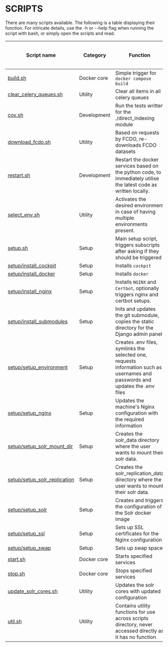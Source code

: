 # SCRIPTS

There are many scripts available. The following is a table displaying their function. For intricate details, use the -h or --help flag when running the script with bash, or simply open the scripts and read.

| Script name | Category | Function | Sudo (root access) required |
|---|---|---|---|
| [build.sh](../scripts/build.sh) | Docker core | Simple trigger for `docker compose build` | Yes |
| [clear_celery_queues.sh](../scripts/clear_celery_queues.sh) | Utility | Clear all items in all celery queues | Yes |
| [cov.sh](../scripts/cov.sh) | Development | Run the tests written for the ./direct_indexing module | No |
| [download_fcdo.sh](../scripts/download_fcdo.sh) | Utility | Based on requests by FCDO, re-downloads FCDO datasets | No |
| [restart.sh](../scripts/restart.sh) | Development | Restart the docker services based on the python code, to immediately utilise the latest code as written locally. | Yes |
| [select_env.sh](../scripts/select_env.sh) | Utility | Activates the desired environment in case of having multiple environments present. | No |
| [setup.sh](../scripts/setup.sh) | Setup | Main setup script, triggers subscripts after asking if they should be triggered | Yes |
| [setup/install_cockpit](../scripts/setup/install_cockpit.sh) | Setup | Installs `cockpit` | Yes |
| [setup/install_docker](../scripts/setup/install_docker.sh) | Setup | Installs `docker` | Yes |
| [setup/install_nginx](../scripts/setup/install_nginx.sh) | Setup | Installs `NGINX` and `Certbot`, optionally triggers nginx and certbot setups. | Yes |
| [setup/install_submodules](../scripts/setup/install_submodules.sh) | Setup | Inits and updates the git submodule, copies the static directory for the Django admin panel | No |
| [setup/setup_environment](../scripts/setup/setup_environment.sh) | Setup | Creates .env files, symlinks the selected one, requests information such as usernames and passwords and updates the .env files | No |
| [setup/setup_nginx](../scripts/setup/setup_nginx.sh) | Setup | Updates the machine's Nginx configuration with the required information | Yes |
| [setup/setup_solr_mount_dir](../scripts/setup/setup_solr_mount_dir.sh) | Setup | Creates the solr_data directory where the user wants to mount their solr data. | Yes |
| [setup/setup_solr_replication](../scripts/setup/setup_solr_replication.sh) | Setup | Creates the solr_replication_data directory where the user wants to mount their solr data. | Yes |
| [setup/setup_solr](../scripts/setup/setup_solr.sh) | Setup | Creates and triggers the configuration of the Solr docker image | Yes |
| [setup/setup_ssl](../scripts/setup/setup_ssl.sh) | Setup | Sets up SSL certificates for the Nginx configuration | Yes |
| [setup/setup_swap](../scripts/setup/setup_swap.sh) | Setup | Sets up swap space | Yes |
| [start.sh](../scripts/start.sh) | Docker core | Starts specified services | Yes |
| [stop.sh](../scripts/stop.sh) | Docker core | Stops specified services | Yes |
| [update_solr_cores.sh](../scripts/update_solr_cores.sh) | Utility | Updates the solr cores with updated configuration | Yes |
| [util.sh](../scripts/util.sh) | Utility | Contains utility functions for use across scripts directory, never accessed directly as it has no function | No |
